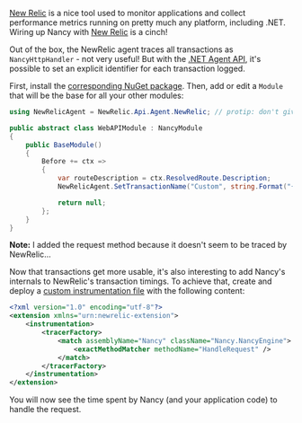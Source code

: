 [New Relic](http://www.newrelic.com) is a nice tool used to monitor applications and collect performance metrics running on pretty much any platform, including .NET. Wiring up Nancy with [New Relic](http://www.newrelic.com) is a cinch! 

Out of the box, the NewRelic agent traces all transactions as `NancyHttpHandler` - not very useful! But with the [.NET Agent API](https://docs.newrelic.com/docs/agents/net-agent/features/net-agent-api), it's possible to set an explicit identifier for each transaction logged.

First, install the [corresponding NuGet package](http://www.nuget.org/packages/NewRelic.Agent.Api/). Then, add or edit a `Module` that will be the base for all your other modules:

```c#
using NewRelicAgent = NewRelic.Api.Agent.NewRelic; // protip: don't give class and namespace the same name. it's awkward.

public abstract class WebAPIModule : NancyModule
{
    public BaseModule()
    {
        Before += ctx =>
        {
            var routeDescription = ctx.ResolvedRoute.Description;
            NewRelicAgent.SetTransactionName("Custom", string.Format("{0} {1}", routeDescription.Method, routeDescription.Path));

            return null;
        };
    }
}
```
**Note:** I added the request method because it doesn't seem to be traced by NewRelic...

Now that transactions get more usable, it's also interesting to add Nancy's internals to NewRelic's transaction timings. To achieve that, create and deploy a [custom instrumentation file](https://docs.newrelic.com/docs/agents/net-agent/instrumentation/net-custom-instrumentation) with the following content:

```xml
<?xml version="1.0" encoding="utf-8"?>
<extension xmlns="urn:newrelic-extension">
    <instrumentation>
        <tracerFactory>
            <match assemblyName="Nancy" className="Nancy.NancyEngine">
                <exactMethodMatcher methodName="HandleRequest" />
            </match>
        </tracerFactory>
    </instrumentation>
</extension>
```
You will now see the time spent by Nancy (and your application code) to handle the request.